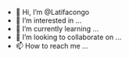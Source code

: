 - 👋 Hi, I’m @Latifacongo
- 👀 I’m interested in ...
- 🌱 I’m currently learning ...
- 💞️ I’m looking to collaborate on ...
- 📫 How to reach me ...

<!---
Latifacongo/Latifacongo is a ✨ special ✨ repository because its `README.md` (this file) appears on your GitHub profile.
You can click the Preview link to take a look at your changes.
--->

